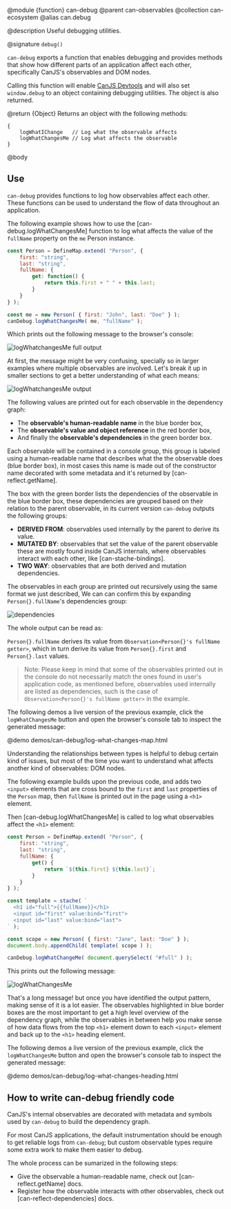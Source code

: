 @module {function} can-debug
@parent can-observables
@collection can-ecosystem
@alias can.debug

@description Useful debugging utilities.

@signature `debug()`

`can-debug` exports a function that enables debugging and provides
methods that show how different parts of an application
affect each other, specifically CanJS's observables and DOM nodes.

Calling this function will enable
[CanJS Devtools](https://chrome.google.com/webstore/detail/canjs-devtools/hhdfadlgplkpapjfehnjhcebebgmibcb)
and will also set `window.debug` to an object containing debugging
utilities. The object is also returned.

@return {Object} Returns an object with the following methods:

```
{
	logWhatIChange   // Log what the observable affects
	logWhatChangesMe // Log what affects the observable
}
```

@body

## Use

`can-debug` provides functions to log how observables affect each other. These
functions can be used to understand the flow of data throughout an application.

The following example shows how to use the [can-debug.logWhatChangesMe] function
to log what affects the value of the `fullName` property on the `me` Person instance.

```js
const Person = DefineMap.extend( "Person", {
	first: "string",
	last: "string",
	fullName: {
		get: function() {
			return this.first + " " + this.last;
		}
	}
} );

const me = new Person( { first: "John", last: "Doe" } );
canDebug.logWhatChangesMe( me, "fullName" );
```

Which prints out the following message to the browser's console:

<img class="bit-docs-screenshot" alt="logWhatchangesMe full output" src="../node_modules/can-debug/doc/what-changes-me-full.png">

At first, the message might be very confusing, specially so in larger examples
where multiple observables are involved. Let's break it up in smaller sections to
get a better understanding of what each means:

<img class="bit-docs-screenshot" alt="logWhatchangesMe output" src="../node_modules/can-debug/doc/what-changes-me-top.png">

The following values are printed out for each observable in the dependency graph:

- The **observable's human-readable name** in the blue border box,
- The **observable's value and object reference** in the red border box,
- And finally the **observable's dependencies** in the green border box.

Each observable will be contained in a console group, this group is labeled
using a human-readable name that describes what the the observable does (blue
border box), in most cases this name is made out of the constructor name decorated
with some metadata and it's returned by [can-reflect.getName].

The box with the green border lists the dependencies of the observable in the
blue border box, these dependencies are grouped based on their relation to the
parent observable, in its current version `can-debug` outputs the following
groups:

- **DERIVED FROM**: observables used internally by the parent to derive its value.
- **MUTATED BY**: observables that set the value of the parent observable
  these are mostly found inside CanJS internals, where observables interact with
	each other, like [can-stache-bindings].
- **TWO WAY**: observables that are both derived and mutation dependencies.

The observables in each group are printed out recursively using the same format we
just described, We can can confirm this by expanding `Person{}.fullName`'s dependencies
group:

<img class="bit-docs-screenshot" alt="dependencies" src="../node_modules/can-debug/doc/what-changes-me-deps.png">

The whole output can be read as:

`Person{}.fullName` derives its value from `Observation<Person{}'s fullName getter>`,
which in turn derive its value from `Person{}.first` and `Person{}.last` values.

> Note: Please keep in mind that some of the observables printed out in the console
> do not necessarily match the ones found in user's application code, as mentioned
> before, observables used internally are listed as dependencies, such is the case
> of `Observation<Person{}'s fullName getter>` in the example.

The following demos a live version of the previous example, click the `logWhatChangesMe`
button and open the browser's console tab to inspect the generated message:

@demo demos/can-debug/log-what-changes-map.html

Understanding the relationships between types is helpful to debug certain kind
of issues, but most of the time you want to understand what affects another kind
of observables: DOM nodes.

The following example builds upon the previous code, and adds two `<input>` elements
that are cross bound to the `first` and `last` properties of the `Person` map, then
`fullName` is printed out in the page using a `<h1>` element.

Then [can-debug.logWhatChangesMe] is called to log what observables affect the
`<h1>` element:

```js
const Person = DefineMap.extend( "Person", {
	first: "string",
	last: "string",
	fullName: {
		get() {
			return `${this.first} ${this.last}`;
		}
	}
} );

const template = stache( `
  <h1 id="full">{{fullName}}</h1>
  <input id="first" value:bind="first">
  <input id="last" value:bind="last">
` );

const scope = new Person( { first: "Jane", last: "Doe" } );
document.body.appendChild( template( scope ) );

canDebug.logWhatChangeMe( document.querySelect( "#full" ) );
```

This prints out the following message:

<img class="bit-docs-screenshot" alt="logWhatChangesMe" src="../node_modules/can-debug/doc/what-changes-me-input.png">

That's a long message! but once you have identified the output pattern, making sense
of it is a lot easier. The observables highlighted in blue border boxes are the most
important to get a high level overview of the dependency graph, while the observables
in between help you make sense of how data flows from the top `<h1>` element down to
each `<input>` element and back up to the `<h1>` heading element.

The following demos a live version of the previous example, click the `logWhatChangesMe`
button and open the browser's console tab to inspect the generated message:

@demo demos/can-debug/log-what-changes-heading.html

## How to write can-debug friendly code

CanJS's internal observables are decorated with metadata and symbols used by
`can-debug` to build the dependency graph.

For most CanJS applications, the default instrumentation should be enough to get
reliable logs from `can-debug`; but custom observable types require some extra
work to make them easier to debug.

The whole process can be sumarized in the following steps:

- Give the observable a human-readable name, check out [can-reflect.getName] docs.
- Register how the observable interacts with other observables, check out
[can-reflect-dependencies] docs.
